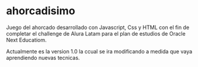 # ahorcadisimo
Juego del ahorcado desarrollado con Javascript, Css y HTML con el fin de completar el challenge de Alura Latam para el plan de estudios de Oracle Next Educatiom. 

Actualmente es la version 1.0 la ccual se ira modificando a medida que vaya aprendiendo nuevas tecnicas.
